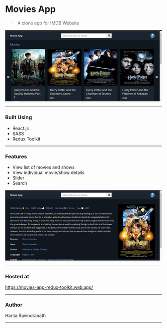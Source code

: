 # Movies App 
> A clone app for IMDB Website

![image](https://github.com/harita-gr/Movies_app/blob/f576e0d9514e8dd4b783f071ae092fe77f6fd378/Screenshot%202021-12-10%20162746.jpg)

---
### Built Using
- React.js
- SASS
- Redux Toolkit
---
### Features
- View list of movies and shows
- View individual movie/show details
- Slider
- Search

![image](https://github.com/harita-gr/Movies_app/blob/f576e0d9514e8dd4b783f071ae092fe77f6fd378/Screenshot%202021-11-09%20121141.jpg)

---
### Hosted at
https://movies-app-redux-toolkit.web.app/

---
### Author
Harita Ravindranath

---


